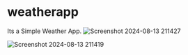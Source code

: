 # weatherapp

Its a Simple Weather App.
![Screenshot 2024-08-13 211427](https://github.com/user-attachments/assets/e7077d4e-0977-49df-9a2e-6634418e4c98)

 ![Screenshot 2024-08-13 211419](https://github.com/user-attachments/assets/2ac22963-a080-43e5-af26-b83ed1c263c3)
